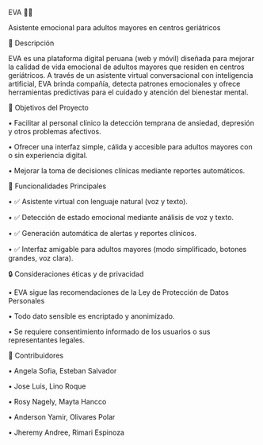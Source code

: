 EVA 🧠💬

Asistente emocional para adultos mayores en centros geriátricos

🧩 Descripción

EVA es una plataforma digital peruana (web y móvil) diseñada para mejorar la calidad de vida emocional de adultos mayores que residen en centros geriátricos. A través de un asistente virtual conversacional con inteligencia artificial, EVA brinda compañía, detecta patrones emocionales y ofrece herramientas predictivas para el cuidado y atención del bienestar mental.

🎯 Objetivos del Proyecto

• Facilitar al personal clínico la detección temprana de ansiedad, depresión y otros problemas afectivos.

• Ofrecer una interfaz simple, cálida y accesible para adultos mayores con o sin experiencia digital.

• Mejorar la toma de decisiones clínicas mediante reportes automáticos.

🚀 Funcionalidades Principales

• ✅ Asistente virtual con lenguaje natural (voz y texto).

• ✅ Detección de estado emocional mediante análisis de voz y texto.

• ✅ Generación automática de alertas y reportes clínicos.

• ✅ Interfaz amigable para adultos mayores (modo simplificado, botones grandes, voz clara).

🔒 Consideraciones éticas y de privacidad

• EVA sigue las recomendaciones de la Ley de Protección de Datos Personales

• Todo dato sensible es encriptado y anonimizado.

• Se requiere consentimiento informado de los usuarios o sus representantes legales.

👥 Contribuidores

• Angela Sofia, Esteban Salvador

• Jose Luis, Lino Roque

• Rosy Nagely, Mayta Hancco

• Anderson Yamir, Olivares Polar

• Jheremy Andree, Rimari Espinoza
